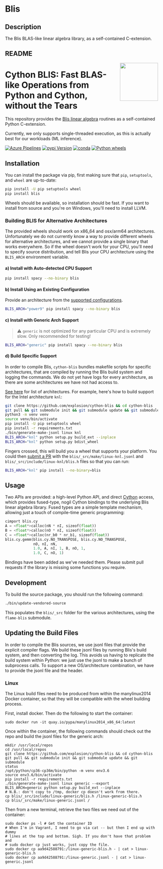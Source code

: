 # Blis

## Description

The Blis BLAS-like linear algebra library, as a self-contained C-extension.

## README

<a href="https://explosion.ai"><img src="https://explosion.ai/assets/img/logo.svg" width="125" height="125" align="right" /></a>

# Cython BLIS: Fast BLAS-like Operations from Python and Cython, without the Tears

This repository provides the [Blis linear algebra](https://github.com/flame/blis)
routines as a self-contained Python C-extension.

Currently, we only supports single-threaded execution, as this is actually best for our workloads (ML inference).

[![Azure Pipelines](https://img.shields.io/azure-devops/build/explosion-ai/public/6/master.svg?logo=azure-pipelines&style=flat-square)](https://dev.azure.com/explosion-ai/public/_build?definitionId=6)
[![pypi Version](https://img.shields.io/pypi/v/blis.svg?style=flat-square&logo=pypi&logoColor=white)](https://pypi.python.org/pypi/blis)
[![conda](https://img.shields.io/conda/vn/conda-forge/cython-blis.svg?style=flat-square&logo=conda-forge&logoColor=white)](https://anaconda.org/conda-forge/cython-blis)
[![Python wheels](https://img.shields.io/badge/wheels-%E2%9C%93-4c1.svg?longCache=true&style=flat-square&logo=python&logoColor=white)](https://github.com/explosion/wheelwright/releases)

## Installation

You can install the package via pip, first making sure that `pip`, `setuptools`,
and `wheel` are up-to-date:

```bash
pip install -U pip setuptools wheel
pip install blis
```

Wheels should be available, so installation should be fast. If you want to install from source and you're on Windows, you'll need to install LLVM.

### Building BLIS for Alternative Architectures

The provided wheels should work on x86_64 and osx/arm64 architectures. Unfortunately we do not currently know a way to provide different wheels for alternative architectures, and we cannot provide a single binary that works everywhere. So if the wheel doesn't work for your CPU, you'll need to specify source distribution, and tell Blis your CPU architecture using the `BLIS_ARCH` environment variable.

#### a) Install with Auto-detected CPU Support

```bash
pip install spacy --no-binary blis
```

#### b) Install Using an Existing Configuration

Provide an architecture from the [supported configurations](https://github.com/explosion/cython-blis/tree/v0.9.0/blis/_src/make).

```bash
BLIS_ARCH="power9" pip install spacy --no-binary blis
```

#### c) Install with Generic Arch Support

> ⚠️ `generic` is not optimized for any particular CPU and is extremely slow. Only recommended for testing!

```bash
BLIS_ARCH="generic" pip install spacy --no-binary blis
```

#### d) Build Specific Support

In order to compile Blis, `cython-blis` bundles makefile scripts for specific architectures, that are compiled by running the Blis build system and logging the commands. We do not yet have logs for every architecture, as there are some architectures we have not had access to.

[See here](https://github.com/flame/blis/blob/0.9.0/config_registry) for list of
architectures. For example, here's how to build support for the Intel architecture `knl`:

```bash
git clone https://github.com/explosion/cython-blis && cd cython-blis
git pull && git submodule init && git submodule update && git submodule status
python3 -m venv venv
source venv/bin/activate
pip install -U pip setuptools wheel
pip install -r requirements.txt
./bin/generate-make-jsonl linux knl
BLIS_ARCH="knl" python setup.py build_ext --inplace
BLIS_ARCH="knl" python setup.py bdist_wheel
```

Fingers crossed, this will build you a wheel that supports your platform. You
could then [submit a PR](https://github.com/explosion/cython-blis/pulls) with
the `blis/_src/make/linux-knl.jsonl` and
`blis/_src/include/linux-knl/blis.h` files so that you can run:

```bash
BLIS_ARCH="knl" pip install --no-binary=blis
```

## Usage

Two APIs are provided: a high-level Python API, and direct
[Cython](http://cython.org) access, which provides fused-type, nogil
Cython bindings to the underlying Blis linear algebra library. Fused
types are a simple template mechanism, allowing just a touch of
compile-time generic programming:

```python
cimport blis.cy
A = <float*>calloc(nN * nI, sizeof(float))
B = <float*>calloc(nO * nI, sizeof(float))
C = <float*>calloc(nr_b0 * nr_b1, sizeof(float))
blis.cy.gemm(blis.cy.NO_TRANSPOSE, blis.cy.NO_TRANSPOSE,
             nO, nI, nN,
             1.0, A, nI, 1, B, nO, 1,
             1.0, C, nO, 1)
```

Bindings have been added as we've needed them. Please submit pull requests if
the library is missing some functions you require.

## Development

To build the source package, you should run the following command:

```bash
./bin/update-vendored-source
```

This populates the `blis/_src` folder for the various architectures, using the
`flame-blis` submodule.

## Updating the Build Files

In order to compile the Blis sources, we use jsonl files that provide the
explicit compiler flags. We build these jsonl files by running Blis's build
system, and then converting the log. This avoids us having to replicate the
build system within Python: we just use the jsonl to make a bunch of subprocess
calls. To support a new OS/architecture combination, we have to provide the
jsonl file and the header.

### Linux

The Linux build files need to be produced from within the manylinux2014
Docker container, so that they will be compatible with the wheel building
process.

First, install docker. Then do the following to start the container:

    sudo docker run -it quay.io/pypa/manylinux2014_x86_64:latest

Once within the container, the following commands should check out the repo and
build the jsonl files for the generic arch:

    mkdir /usr/local/repos
    cd /usr/local/repos
    git clone https://github.com/explosion/cython-blis && cd cython-blis
    git pull && git submodule init && git submodule update && git submodule
    status
    /opt/python/cp36-cp36m/bin/python -m venv env3.6
    source env3.6/bin/activate
    pip install -r requirements.txt
    ./bin/generate-make-jsonl linux generic --export
    BLIS_ARCH=generic python setup.py build_ext --inplace
    # N.B.: don't copy to /tmp, docker cp doesn't work from there.
    cp blis/_src/include/linux-generic/blis.h /linux-generic-blis.h
    cp blis/_src/make/linux-generic.jsonl /

Then from a new terminal, retrieve the two files we need out of the container:

    sudo docker ps -l # Get the container ID
    # When I'm in Vagrant, I need to go via cat -- but then I end up with dummy
    # lines at the top and bottom. Sigh. If you don't have that problem and
    # sudo docker cp just works, just copy the file.
    sudo docker cp aa9d42588791:/linux-generic-blis.h - | cat > linux-generic-blis.h
    sudo docker cp aa9d42588791:/linux-generic.jsonl - | cat > linux-generic.jsonl

